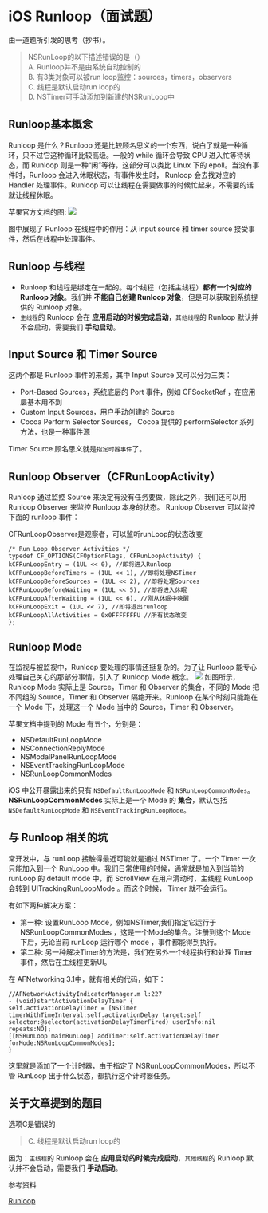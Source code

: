 # iOS Runloop（面试题）
由一道题所引发的思考（抄书）。
> NSRunLoop的以下描述错误的是（）<br>
A. Runloop并不是由系统自动控制的<br>
B. 有3类对象可以被run loop监控：sources，timers，observers<br>
C. 线程是默认启动run loop的<br>
D. NSTimer可手动添加到新建的NSRunLoop中


## Runloop基本概念
Runloop 是什么？Runloop 还是比较顾名思义的一个东西，说白了就是一种循环，只不过它这种循环比较高级。一般的 while 循环会导致 CPU 进入忙等待状态，而 Runloop 则是一种“闲”等待，这部分可以类比 Linux 下的 epoll。当没有事件时，Runloop 会进入休眠状态，有事件发生时， Runloop 会去找对应的 Handler 处理事件。Runloop 可以让线程在需要做事的时候忙起来，不需要的话就让线程休眠。

苹果官方文档的图:
![](https://user-gold-cdn.xitu.io/2018/3/20/1624181b3d48ab34?w=484&h=253&f=jpeg&s=54266)

图中展现了 Runloop 在线程中的作用：从 input source 和 timer source 接受事件，然后在线程中处理事件。

## Runloop 与线程
- Runloop 和线程是绑定在一起的。每个线程（包括主线程）__都有一个对应的 Runloop 对象__。我们并 __不能自己创建 Runloop 对象__，但是可以获取到系统提供的 Runloop 对象。
- `主线程`的 Runloop 会在 __应用启动的时候完成启动__，`其他线程`的 Runloop 默认并不会启动，需要我们 __手动启动__。

## Input Source 和 Timer Source

这两个都是 Runloop 事件的来源，其中 Input Source 又可以分为三类：

- Port-Based Sources，系统底层的 Port 事件，例如 CFSocketRef ，在应用层基本用不到
- Custom Input Sources，用户手动创建的 Source
- Cocoa Perform Selector Sources， Cocoa 提供的 performSelector 系列方法，也是一种事件源

Timer Source 顾名思义就是`指定时器事件`了。

## Runloop Observer（CFRunLoopActivity）
Runloop 通过监控 Source 来决定有没有任务要做，除此之外，我们还可以用 Runloop Observer 来监控 Runloop 本身的状态。 Runloop Observer 可以监控下面的 runloop 事件：

CFRunLoopObserver是观察者，可以监听runLoop的状态改变
```
/* Run Loop Observer Activities */
typedef CF_OPTIONS(CFOptionFlags, CFRunLoopActivity) {
kCFRunLoopEntry = (1UL << 0), //即将进入Runloop
kCFRunLoopBeforeTimers = (1UL << 1), //即将处理NSTimer
kCFRunLoopBeforeSources = (1UL << 2), //即将处理Sources
kCFRunLoopBeforeWaiting = (1UL << 5), //即将进入休眠
kCFRunLoopAfterWaiting = (1UL << 6), //刚从休眠中唤醒
kCFRunLoopExit = (1UL << 7), //即将退出runloop
kCFRunLoopAllActivities = 0x0FFFFFFFU //所有状态改变
};
```
## Runloop Mode
在监视与被监视中，Runloop 要处理的事情还挺复杂的。为了让 Runloop 能专心处理自己关心的那部分事情，引入了 Runloop Mode 概念。
![](https://user-gold-cdn.xitu.io/2018/3/20/16241f152e363c12?w=246&h=189&f=png&s=27055)
如图所示，Runloop Mode 实际上是 Source，Timer 和 Observer 的集合，不同的 Mode 把不同组的 Source，Timer 和 Observer 隔绝开来。Runloop 在某个时刻只能跑在一个 Mode 下，处理这一个 Mode 当中的 Source，Timer 和 Observer。

苹果文档中提到的 Mode 有五个，分别是：

- NSDefaultRunLoopMode
- NSConnectionReplyMode
- NSModalPanelRunLoopMode
- NSEventTrackingRunLoopMode
- NSRunLoopCommonModes

iOS 中公开暴露出来的只有 `NSDefaultRunLoopMode` 和 `NSRunLoopCommonModes`。
__NSRunLoopCommonModes__ 实际上是一个 Mode 的 __集合__，默认包括 `NSDefaultRunLoopMode` 和 `NSEventTrackingRunLoopMode`。

## 与 Runloop 相关的坑
常开发中，与 runLoop 接触得最近可能就是通过 NSTimer 了。一个 Timer 一次只能加入到一个 RunLoop 中。我们日常使用的时候，通常就是加入到当前的 runLoop 的 default mode 中，而 ScrollView 在用户滑动时，主线程 RunLoop 会转到 UITrackingRunLoopMode 。而这个时候， Timer 就不会运行。

有如下两种解决方案：
- 第一种: 设置RunLoop Mode，例如NSTimer,我们指定它运行于 NSRunLoopCommonModes ，这是一个Mode的集合。注册到这个 Mode 下后，无论当前 runLoop 运行哪个 mode ，事件都能得到执行。
- 第二种: 另一种解决Timer的方法是，我们在另外一个线程执行和处理 Timer 事件，然后在主线程更新UI。

在 AFNetworking 3.1中，就有相关的代码，如下：
```
//AFNetworkActivityIndicatorManager.m l:227
- (void)startActivationDelayTimer {
self.activationDelayTimer = [NSTimer
timerWithTimeInterval:self.activationDelay target:self selector:@selector(activationDelayTimerFired) userInfo:nil repeats:NO];
[[NSRunLoop mainRunLoop] addTimer:self.activationDelayTimer forMode:NSRunLoopCommonModes];
}

```
这里就是添加了一个计时器，由于指定了 NSRunLoopCommonModes，所以不管 RunLoop 出于什么状态，都执行这个计时器任务。

## 关于文章提到的题目
选项C是错误的
>C. 线程是默认启动run loop的

因为：`主线程`的 Runloop 会在 __应用启动的时候完成启动__，`其他线程`的 Runloop 默认并不会启动，需要我们 __手动启动__。

参考资料

[Runloop](https://hit-alibaba.github.io/interview/iOS/ObjC-Basic/Runloop.html)
